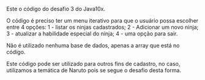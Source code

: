 Este o código do desafio 3 do Java10x.

O código é preciso ter um menu iterativo para que o usuário possa escolher entre 4 opções: 1 - listar os ninjas cadastrados; 2 - Adicionar um novo ninja; 3 - atualizar a habilidade especial do ninja; 4 - uma opção para sair.

Não é utilizado nenhuma base de dados, apenas a array que está no código.

Este código pode ser utilizado para outros fins de cadastro, no caso, utilizamos a temática de Naruto pois se segue o desafio desta forma.
